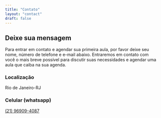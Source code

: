 ```yaml
---
title: "Contato"
layout: "contact"
draft: false
---
```


## Deixe sua mensagem

Para entrar em contato e agendar sua primeira aula, por favor deixe seu nome, número de telefone e e-mail abaixo. Entraremos em contato com você o mais breve possível para discutir suas necessidades e agendar uma aula que caiba na sua agenda.

### Localização

Rio de Janeiro-RJ

### Celular (whatsapp)

<a href= "https://wa.me/5521969094087" >(21) 96909-4087</a>
